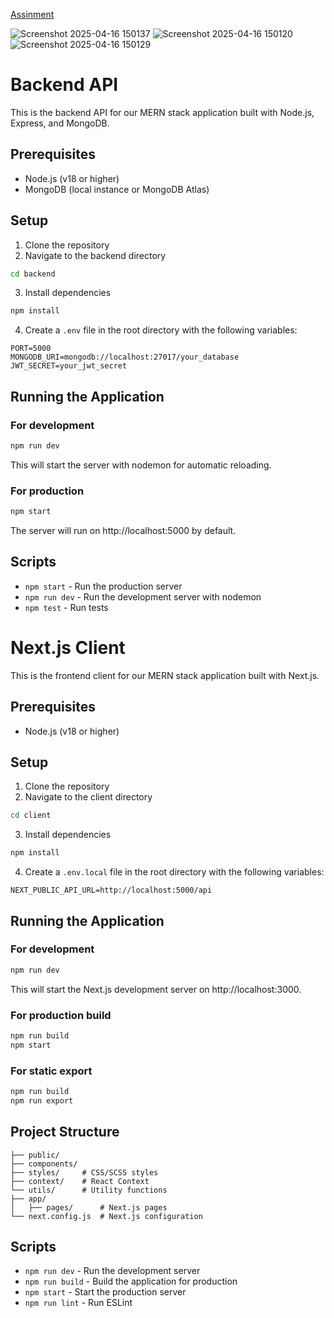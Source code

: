 [Assinment](https://docs.google.com/document/d/1Du1i_2Hy2ghif4vTd17kP4h1yvv0UU1PdySxvoO-tP4/edit?tab=t.0)  

![Screenshot 2025-04-16 150137](https://github.com/user-attachments/assets/056f5028-e207-4b02-a7ab-273bd60ce069)
![Screenshot 2025-04-16 150120](https://github.com/user-attachments/assets/1850d77a-6b14-4dc0-bcbb-2c797c0c5592)
![Screenshot 2025-04-16 150129](https://github.com/user-attachments/assets/3890a5f3-1858-43ed-b513-0cd218a8d6c5)

# Backend API

This is the backend API for our MERN stack application built with Node.js, Express, and MongoDB.

## Prerequisites

- Node.js (v18 or higher)
- MongoDB (local instance or MongoDB Atlas)

## Setup

1. Clone the repository
2. Navigate to the backend directory

```bash
cd backend
```

3. Install dependencies

```bash
npm install
```

4. Create a `.env` file in the root directory with the following variables:

```
PORT=5000
MONGODB_URI=mongodb://localhost:27017/your_database
JWT_SECRET=your_jwt_secret
```

## Running the Application

### For development

```bash
npm run dev
```

This will start the server with nodemon for automatic reloading.

### For production

```bash
npm start
```

The server will run on http://localhost:5000 by default.

## Scripts

- `npm start` - Run the production server
- `npm run dev` - Run the development server with nodemon
- `npm test` - Run tests


# Next.js Client

This is the frontend client for our MERN stack application built with Next.js.

## Prerequisites

- Node.js (v18 or higher)

## Setup

1. Clone the repository
2. Navigate to the client directory

```bash
cd client
```

3. Install dependencies

```bash
npm install
```

4. Create a `.env.local` file in the root directory with the following variables:

```
NEXT_PUBLIC_API_URL=http://localhost:5000/api
```

## Running the Application

### For development

```bash
npm run dev
```

This will start the Next.js development server on http://localhost:3000.

### For production build

```bash
npm run build
npm start
```

### For static export

```bash
npm run build
npm run export
```


## Project Structure

```
├── public/
├── components/
├── styles/     # CSS/SCSS styles
├── context/    # React Context
└── utils/      # Utility functions
├── app/
│   ├── pages/      # Next.js pages
└── next.config.js  # Next.js configuration
```

## Scripts

- `npm run dev` - Run the development server
- `npm run build` - Build the application for production
- `npm start` - Start the production server
- `npm run lint` - Run ESLint
